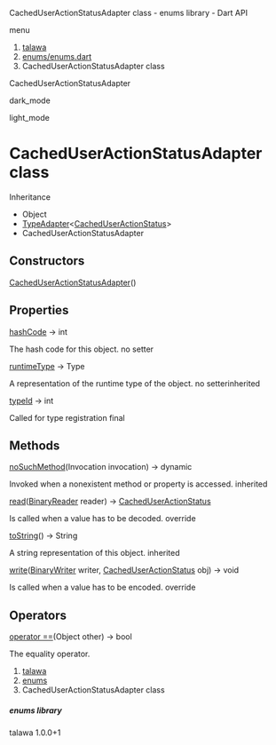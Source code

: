 




CachedUserActionStatusAdapter class - enums library - Dart API







menu

1. [talawa](../index.html)
2. [enums/enums.dart](../enums_enums/enums_enums-library.html)
3. CachedUserActionStatusAdapter class

CachedUserActionStatusAdapter


dark\_mode

light\_mode




# CachedUserActionStatusAdapter class


Inheritance

* Object
* [TypeAdapter](https://pub.dev/documentation/hive/2.2.3/hive/TypeAdapter-class.html)<[CachedUserActionStatus](../enums_enums/CachedUserActionStatus.html)>
* CachedUserActionStatusAdapter



## Constructors

[CachedUserActionStatusAdapter](../enums_enums/CachedUserActionStatusAdapter/CachedUserActionStatusAdapter.html)()




## Properties

[hashCode](../enums_enums/CachedUserActionStatusAdapter/hashCode.html)
→ int

The hash code for this object.
no setter

[runtimeType](https://pub.dev/documentation/hive/2.2.3/hive/TypeAdapter/runtimeType.html)
→ Type

A representation of the runtime type of the object.
no setterinherited

[typeId](../enums_enums/CachedUserActionStatusAdapter/typeId.html)
→ int

Called for type registration
final



## Methods

[noSuchMethod](https://pub.dev/documentation/hive/2.2.3/hive/TypeAdapter/noSuchMethod.html)(Invocation invocation)
→ dynamic


Invoked when a nonexistent method or property is accessed.
inherited

[read](../enums_enums/CachedUserActionStatusAdapter/read.html)([BinaryReader](https://pub.dev/documentation/hive/2.2.3/hive/BinaryReader-class.html) reader)
→ [CachedUserActionStatus](../enums_enums/CachedUserActionStatus.html)


Is called when a value has to be decoded.
override

[toString](https://pub.dev/documentation/hive/2.2.3/hive/TypeAdapter/toString.html)()
→ String


A string representation of this object.
inherited

[write](../enums_enums/CachedUserActionStatusAdapter/write.html)([BinaryWriter](https://pub.dev/documentation/hive/2.2.3/hive/BinaryWriter-class.html) writer, [CachedUserActionStatus](../enums_enums/CachedUserActionStatus.html) obj)
→ void


Is called when a value has to be encoded.
override



## Operators

[operator ==](../enums_enums/CachedUserActionStatusAdapter/operator_equals.html)(Object other)
→ bool


The equality operator.



 


1. [talawa](../index.html)
2. [enums](../enums_enums/enums_enums-library.html)
3. CachedUserActionStatusAdapter class

##### enums library





talawa
1.0.0+1







